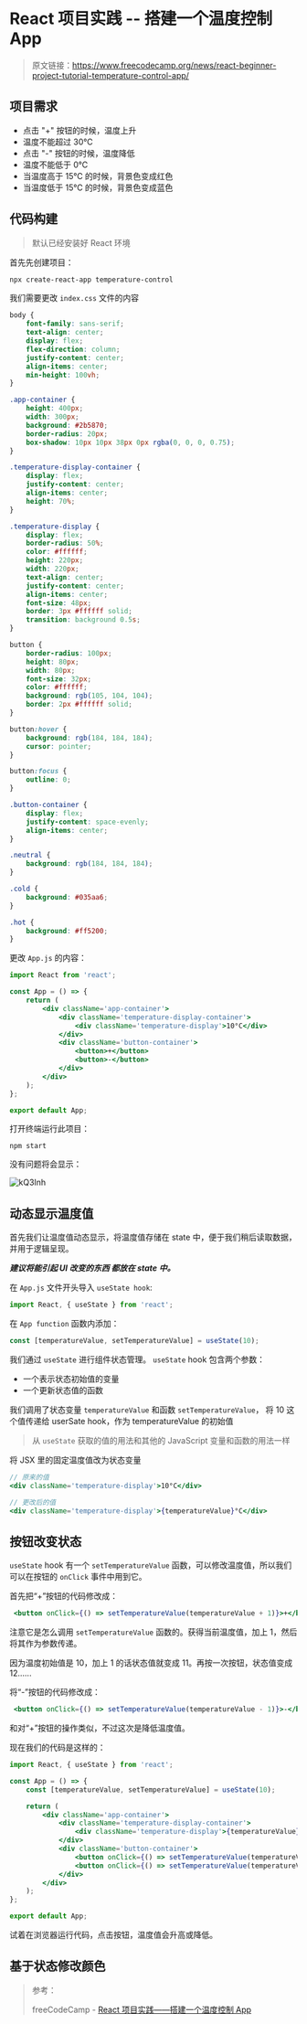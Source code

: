 # React 项目实践 -- 搭建一个温度控制App

> 原文链接：https://www.freecodecamp.org/news/react-beginner-project-tutorial-temperature-control-app/
> 

## 项目需求

- 点击 "+" 按钮的时候，温度上升
- 温度不能超过 30℃
- 点击 "-" 按钮的时候，温度降低
- 温度不能低于 0℃
- 当温度高于 15℃ 的时候，背景色变成红色
- 当温度低于 15℃ 的时候，背景色变成蓝色

## 代码构建

> 默认已经安装好 React 环境

首先先创建项目：

```bash
npx create-react-app temperature-control
```

我们需要更改 `index.css` 文件的内容

```css
body {
	font-family: sans-serif;
	text-align: center;
	display: flex;
	flex-direction: column;
	justify-content: center;
	align-items: center;
	min-height: 100vh;
}

.app-container {
	height: 400px;
	width: 300px;
	background: #2b5870;
	border-radius: 20px;
	box-shadow: 10px 10px 38px 0px rgba(0, 0, 0, 0.75);
}

.temperature-display-container {
	display: flex;
	justify-content: center;
	align-items: center;
	height: 70%;
}

.temperature-display {
	display: flex;
	border-radius: 50%;
	color: #ffffff;
	height: 220px;
	width: 220px;
	text-align: center;
	justify-content: center;
	align-items: center;
	font-size: 48px;
	border: 3px #ffffff solid;
	transition: background 0.5s;
}

button {
	border-radius: 100px;
	height: 80px;
	width: 80px;
	font-size: 32px;
	color: #ffffff;
	background: rgb(105, 104, 104);
	border: 2px #ffffff solid;
}

button:hover {
	background: rgb(184, 184, 184);
	cursor: pointer;
}

button:focus {
	outline: 0;
}

.button-container {
	display: flex;
	justify-content: space-evenly;
	align-items: center;
}

.neutral {
	background: rgb(184, 184, 184);
}

.cold {
	background: #035aa6;
}

.hot {
	background: #ff5200;
}

```

更改 `App.js` 的内容：

```jsx
import React from 'react';

const App = () => {
    return (
        <div className='app-container'>
            <div className='temperature-display-container'>
                <div className='temperature-display'>10°C</div>
            </div>
            <div className='button-container'>
                <button>+</button>
                <button>-</button>
            </div>
        </div>
    );
};

export default App;
```

打开终端运行此项目：

```shell script
npm start
```

没有问题将会显示：

![kQ3Inh](https://cdn.jsdelivr.net/gh/izzio/picbed@master/uPic/kQ3Inh.png)

## 动态显示温度值

首先我们让温度值动态显示，将温度值存储在 state 中，便于我们稍后读取数据，并用于逻辑呈现。

***建议将能引起 UI 改变的东西 都放在 state 中。***

在 `App.js` 文件开头导入 `useState hook`:

```jsx
import React, { useState } from 'react';
```

在 `App function` 函数内添加：

```jsx
const [temperatureValue, setTemperatureValue] = useState(10);
```

我们通过 `useState` 进行组件状态管理。 `useState` hook 包含两个参数：

- 一个表示状态初始值的变量
- 一个更新状态值的函数

我们调用了状态变量 `temperatureValue` 和函数 `setTemperatureValue`， 将 10 这个值传递给 userSate hook，作为 temperatureValue 的初始值

> 从 `useState` 获取的值的用法和其他的 JavaScript 变量和函数的用法一样

将 JSX 里的固定温度值改为状态变量

```jsx
// 原来的值
<div className='temperature-display'>10°C</div>

// 更改后的值
<div className='temperature-display'>{temperatureValue}°C</div>
```

## 按钮改变状态

`useState` hook 有一个  `setTemperatureValue`  函数，可以修改温度值，所以我们可以在按钮的  `onClick` 事件中用到它。

首先把“+”按钮的代码修改成：

```jsx
 <button onClick={() => setTemperatureValue(temperatureValue + 1)}>+</button>
```

注意它是怎么调用  `setTemperatureValue`  函数的。获得当前温度值，加上 1，然后将其作为参数传递。

因为温度初始值是 10，加上 1 的话状态值就变成 11。再按一次按钮，状态值变成 12......

将“-”按钮的代码修改成：

```jsx
 <button onClick={() => setTemperatureValue(temperatureValue - 1)}>-</button>
```

和对“+”按钮的操作类似，不过这次是降低温度值。

现在我们的代码是这样的：

```jsx
import React, { useState } from 'react';

const App = () => {
    const [temperatureValue, setTemperatureValue] = useState(10);

    return (
        <div className='app-container'>
            <div className='temperature-display-container'>
                <div className='temperature-display'>{temperatureValue}°C</div>
            </div>
            <div className='button-container'>
                <button onClick={() => setTemperatureValue(temperatureValue + 1)}>+</button>
                <button onClick={() => setTemperatureValue(temperatureValue - 1)}>-</button>
            </div>
        </div>
    );
};

export default App;
```

试着在浏览器运行代码，点击按钮，温度值会升高或降低。

## 基于状态修改颜色



> 参考：
>
>freeCodeCamp - [React 项目实践——搭建一个温度控制 App](https://mp.weixin.qq.com/s/2ec8jNgHZiscekIOg4rQRA)
